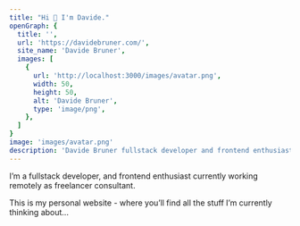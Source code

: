 ```yaml
---
title: "Hi 👋 I'm Davide."
openGraph: {
  title: '',
  url: 'https://davidebruner.com/',
  site_name: 'Davide Bruner',
  images: [
    {
      url: 'http://localhost:3000/images/avatar.png',
      width: 50,
      height: 50,
      alt: 'Davide Bruner',
      type: 'image/png',
    },
  ]
}
image: 'images/avatar.png'
description: 'Davide Bruner fullstack developer and frontend enthusiast'
---
```

I’m a fullstack developer, and frontend enthusiast currently working remotely as 
freelancer consultant.

This is my personal website - where you’ll find all the stuff I’m currently thinking about...